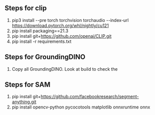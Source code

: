 ## Steps for clip
1. pip3 install --pre torch torchvision torchaudio --index-url https://download.pytorch.org/whl/nightly/cu121
2. pip install packaging==21.3 
3. pip install git+https://github.com/openai/CLIP.git
4. pip install -r requirements.txt    

## Steps for GroundingDINO
1. Copy all GroundingDINO. Look at build to check the 

## Steps for SAM
1. pip install git+https://github.com/facebookresearch/segment-anything.git
2. pip install opencv-python pycocotools matplotlib onnxruntime onnx